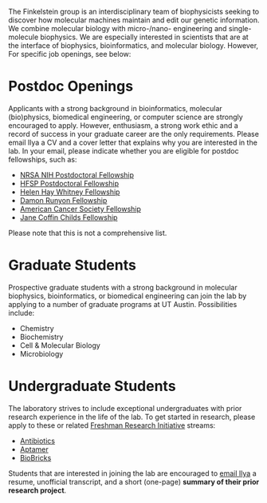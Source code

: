 The Finkelstein group is an interdisciplinary team of biophysicists seeking to discover how molecular machines maintain and edit our genetic information. We combine molecular biology with micro-/nano- engineering and single-molecule biophysics. We are especially interested in scientists that are at the interface of biophysics, bioinformatics, and molecular biology. However, For specific job openings, see below:

# Postdoc Openings

Applicants with a strong background in bioinformatics, molecular (bio)physics, biomedical engineering, or computer science are strongly encouraged to apply. However, enthusiasm, a strong work ethic and a record of success in your graduate career are the only requirements. Please email Ilya a CV and a cover letter that explains why you are interested in the lab. In your email, please indicate whether you are eligible for postdoc fellowships, such as:

* [NRSA NIH Postdoctoral Fellowship](https://grants.nih.gov/grants/guide/pa-files/PA-16-307.html)
* [HFSP Postdoctoral Fellowship](http://www.hfsp.org/funding/postdoctoral-fellowships)
* [Helen Hay Whitney Fellowship](http://hhwf.org/research-fellowship/)
* [Damon Runyon Fellowship](https://www.damonrunyon.org/for-scientists/application-guidelines/fellowship)
* [American Cancer Society Fellowship](https://www.cancer.org/research/we-fund-cancer-research/apply-research-grant/grant-types/postdoctoral-fellowships.html)
* [Jane Coffin Childs Fellowship](https://www.jccfund.org/fellowship-information/)

Please note that this is not a comprehensive list.

# Graduate Students

Prospective graduate students with a strong background in molecular biophysics, bioinformatics, or biomedical engineering can join the lab by applying to a number of graduate programs at UT Austin. Possibilities include:

* Chemistry
* Biochemistry
* Cell & Molecular Biology
* Microbiology

# Undergraduate Students

The laboratory strives to include exceptional undergraduates with prior research experience in the life of the lab. To get started in research, please apply to these or related [Freshman Research Initiative](https://cns.utexas.edu/fri) streams:
* [Antibiotics](https://cns.utexas.edu/component/cobalt/item/1423-antibiotics-discovery-and-function?Itemid=1971)
* [Aptamer](https://cns.utexas.edu/component/cobalt/item/1424-aptamer?Itemid=1971)
* [BioBricks](https://cns.utexas.edu/component/cobalt/item/1426-biobricks?Itemid=1971)

Students that are interested in joining the lab are encouraged to [email Ilya](mailto:ifinkelstein@cm.utexas.edu) a resume, unofficial transcript, and a short (one-page) **summary of their prior research project**. 
